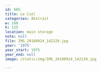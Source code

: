 ```yaml
---
id: 665
title: Le Ciel
categories: Abstrait
w: 160
h: 125
location: main storage
note: null
file: IMG_20180924_142220.jpg
year: '1975'
year_start: 1975
year_end: null
image: /static/img/IMG_20180924_142220.jpg

---
```

